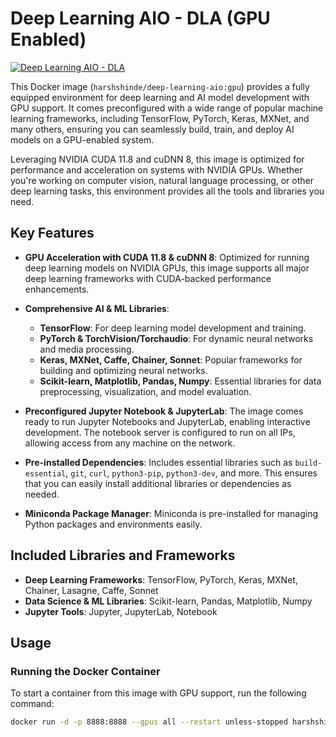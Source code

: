 # Deep Learning AIO - DLA (GPU Enabled)
[![Deep Learning AIO - DLA](https://github.com/HarshShinde0/DLA/actions/workflows/docker-run.yml/badge.svg)](https://github.com/HarshShinde0/DLA/actions/workflows/docker-run.yml)

This Docker image (`harshshinde/deep-learning-aio:gpu`) provides a fully equipped environment for deep learning and AI model development with GPU support. It comes preconfigured with a wide range of popular machine learning frameworks, including TensorFlow, PyTorch, Keras, MXNet, and many others, ensuring you can seamlessly build, train, and deploy AI models on a GPU-enabled system.

Leveraging NVIDIA CUDA 11.8 and cuDNN 8, this image is optimized for performance and acceleration on systems with NVIDIA GPUs. Whether you're working on computer vision, natural language processing, or other deep learning tasks, this environment provides all the tools and libraries you need.

## Key Features

- **GPU Acceleration with CUDA 11.8 & cuDNN 8**: Optimized for running deep learning models on NVIDIA GPUs, this image supports all major deep learning frameworks with CUDA-backed performance enhancements.

- **Comprehensive AI & ML Libraries**:
  - **TensorFlow**: For deep learning model development and training.
  - **PyTorch & TorchVision/Torchaudio**: For dynamic neural networks and media processing.
  - **Keras, MXNet, Caffe, Chainer, Sonnet**: Popular frameworks for building and optimizing neural networks.
  - **Scikit-learn, Matplotlib, Pandas, Numpy**: Essential libraries for data preprocessing, visualization, and model evaluation.

- **Preconfigured Jupyter Notebook & JupyterLab**: The image comes ready to run Jupyter Notebooks and JupyterLab, enabling interactive development. The notebook server is configured to run on all IPs, allowing access from any machine on the network.

- **Pre-installed Dependencies**: Includes essential libraries such as `build-essential`, `git`, `curl`, `python3-pip`, `python3-dev`, and more. This ensures that you can easily install additional libraries or dependencies as needed.

- **Miniconda Package Manager**: Miniconda is pre-installed for managing Python packages and environments easily.

## Included Libraries and Frameworks

- **Deep Learning Frameworks**: TensorFlow, PyTorch, Keras, MXNet, Chainer, Lasagne, Caffe, Sonnet
- **Data Science & ML Libraries**: Scikit-learn, Pandas, Matplotlib, Numpy
- **Jupyter Tools**: Jupyter, JupyterLab, Notebook

## Usage

### Running the Docker Container

To start a container from this image with GPU support, run the following command:

```bash
docker run -d -p 8888:8888 --gpus all --restart unless-stopped harshshinde/deep-learning-aio:gpu
